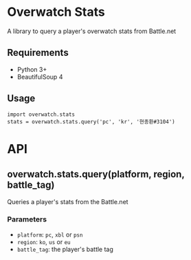 # Overwatch Stats
A library to query a player's overwatch stats from Battle.net

## Requirements
- Python 3+
- BeautifulSoup 4

## Usage
	import overwatch.stats
	stats = overwatch.stats.query('pc', 'kr', '현종환#3104')

# API
## overwatch.stats.query(platform, region, battle_tag)
Queries a player's stats from the Battle.net
### Parameters
- `platform`: `pc`, `xbl` or `psn`
- `region`: `ko`, `us` or `eu`
- `battle_tag`: the player's battle tag